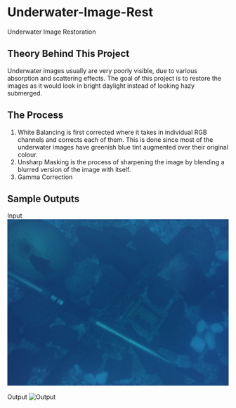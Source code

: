 # Underwater-Image-Rest
Underwater Image Restoration

## Theory Behind This Project

Underwater images usually are very poorly visible, due to various absorption and scattering effects. The goal of this project is to restore the images as it would look in bright daylight instead of looking hazy submerged.

## The Process

1. White Balancing is first corrected where it takes in individual RGB channels and corrects each of them. This is done since most of the underwater images have greenish blue tint augmented over their original colour. 
2. Unsharp Masking is the process of sharpening the image by blending a blurred version of the image with itself. 
3. Gamma Correction

## Sample Outputs
Input
![Input](https://github.com/keshav99/Underwater-Image-Rest/blob/master/7.jpg)

Output
![Output](https://github.com/keshav99/Underwater-Image-Rest/blob/master/result6.jpg)

